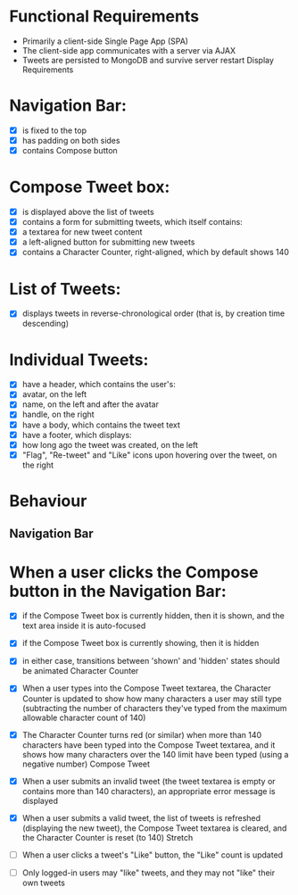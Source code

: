 # Functional Requirements
*	Primarily a client-side Single Page App (SPA)
*	The client-side app communicates with a server via AJAX
*	Tweets are persisted to MongoDB and survive server restart
Display Requirements
#	Navigation Bar:
- [X] is fixed to the top
- [X] has padding on both sides
- [X] contains Compose button
#	Compose Tweet box:
- [X] is displayed above the list of tweets
- [X] contains a form for submitting tweets, which itself contains:
- [X] a textarea for new tweet content
- [X] a left-aligned button for submitting new tweets
- [X] contains a Character Counter, right-aligned, which by default 
shows 140
#	List of Tweets:
- [X] displays tweets in reverse-chronological order (that is, by creation 
time descending)
#	Individual Tweets:
- [X] have a header, which contains the user's:
- [X] avatar, on the left
- [X] name, on the left and after the avatar
- [X] handle, on the right
- [X] have a body, which contains the tweet text
- [X] have a footer, which displays:
- [X] how long ago the tweet was created, on the left
- [X] "Flag", "Re-tweet" and "Like" icons upon hovering over the tweet, on the right
# Behaviour
## Navigation Bar
#	When a user clicks the Compose button in the Navigation Bar:
- [X] if the Compose Tweet box is currently hidden, then it is shown, and the text area inside it is auto-focused
- [X] if the Compose Tweet box is currently showing, then it is hidden
- [X] in either case, transitions between 'shown' and 'hidden' states 
should be animated
Character Counter
- [X]	When a user types into the Compose Tweet textarea, the Character 
Counter is updated to show how many characters a user may still type (subtracting the number of characters they've typed from the maximum allowable character count of 140)
- [X] The Character Counter turns red (or similar) when more than 140 
characters have been typed into the Compose Tweet textarea, and it  shows how many characters over the 140 limit have been typed (using  a negative number)
Compose Tweet
- [X] When a user submits an invalid tweet (the tweet textarea is empty or 
contains more than 140 characters), an appropriate error message is 
displayed
- [X] When a user submits a valid tweet, the list of tweets is refreshed 
(displaying the new tweet), the Compose Tweet textarea is cleared, 
and the Character Counter is reset (to 140)
Stretch
- [ ] When a user clicks a tweet's "Like" button, the "Like" count is updated
- [ ] Only logged-in users may "like" tweets, and they may not "like" their own tweets

